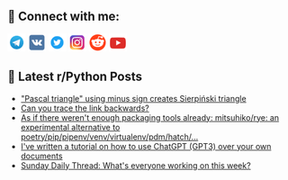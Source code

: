 ## 🔎 Connect with me:
[<img src="https://github.com/bullbesh/bullbesh/blob/main/images/Telegram.png" width="32" height="32" />](https://t.me/bullbesh)
[<img src="https://github.com/bullbesh/bullbesh/blob/main/images/VK.png" width="32" height="32" />](https://vk.com/bullbesh)
[<img src="https://github.com/bullbesh/bullbesh/blob/main/images/Twitter.png" width="32" height="32" />](https://twitter.com/bullbesh1)
[<img src="https://github.com/bullbesh/bullbesh/blob/main/images/Instagram.png" width="32" height="32" />](https://www.instagram.com/bullbesh)
[<img src="https://github.com/bullbesh/bullbesh/blob/main/images/Reddit.png" width="32" height="32" />](https://www.reddit.com/user/bullbesh)
[<img src="https://github.com/bullbesh/bullbesh/blob/main/images/YouTube.png" width="32" height="32" />](https://www.youtube.com/channel/UCtfjRs6uzgq5mfm8S06WTcg)

## 📕 Latest r/Python Posts
<!-- BLOG-POST-LIST:START -->
- [&quot;Pascal triangle&quot; using minus sign creates Sierpiński triangle](https://www.reddit.com/r/Python/comments/12w6khk/pascal_triangle_using_minus_sign_creates/)
- [Can you trace the link backwards?](https://www.reddit.com/r/Python/comments/12w4eat/can_you_trace_the_link_backwards/)
- [As if there weren&#39;t enough packaging tools already: mitsuhiko/rye: an experimental alternative to poetry/pip/pipenv/venv/virtualenv/pdm/hatch/…](https://www.reddit.com/r/Python/comments/12w2ws7/as_if_there_werent_enough_packaging_tools_already/)
- [I&#39;ve written a tutorial on how to use ChatGPT &lpar;GPT3&rpar; over your own documents](https://www.reddit.com/r/Python/comments/12vq8mm/ive_written_a_tutorial_on_how_to_use_chatgpt_gpt3/)
- [Sunday Daily Thread: What&#39;s everyone working on this week?](https://www.reddit.com/r/Python/comments/12vod9k/sunday_daily_thread_whats_everyone_working_on/)
<!-- BLOG-POST-LIST:END -->
